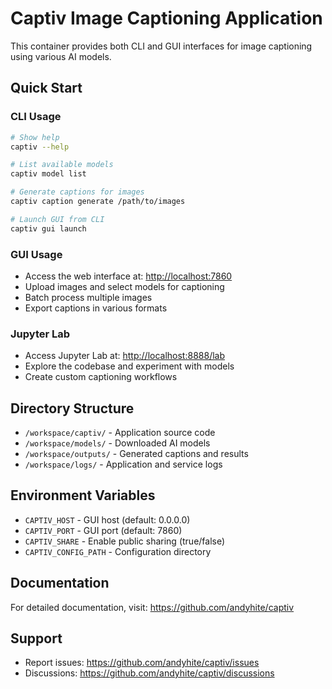 # Captiv Image Captioning Application

This container provides both CLI and GUI interfaces for image captioning using various AI models.

## Quick Start

### CLI Usage

```bash
# Show help
captiv --help

# List available models
captiv model list

# Generate captions for images
captiv caption generate /path/to/images

# Launch GUI from CLI
captiv gui launch
```

### GUI Usage

- Access the web interface at: <http://localhost:7860>
- Upload images and select models for captioning
- Batch process multiple images
- Export captions in various formats

### Jupyter Lab

- Access Jupyter Lab at: <http://localhost:8888/lab>
- Explore the codebase and experiment with models
- Create custom captioning workflows

## Directory Structure

- `/workspace/captiv/` - Application source code
- `/workspace/models/` - Downloaded AI models
- `/workspace/outputs/` - Generated captions and results
- `/workspace/logs/` - Application and service logs

## Environment Variables

- `CAPTIV_HOST` - GUI host (default: 0.0.0.0)
- `CAPTIV_PORT` - GUI port (default: 7860)
- `CAPTIV_SHARE` - Enable public sharing (true/false)
- `CAPTIV_CONFIG_PATH` - Configuration directory

## Documentation

For detailed documentation, visit: <https://github.com/andyhite/captiv>

## Support

- Report issues: <https://github.com/andyhite/captiv/issues>
- Discussions: <https://github.com/andyhite/captiv/discussions>
